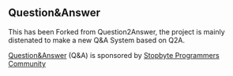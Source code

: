 Question&Answer
-----------------------------

This has been Forked from Question2Answer, the project is mainly distenated to make a new Q&A System based on Q2A.

[Question&Answer][stopbyte] (Q&A) is sponsored by [Stopbyte Programmers Community][stopbyte]


[stopbyte]: http://www.stopbyte.com/

